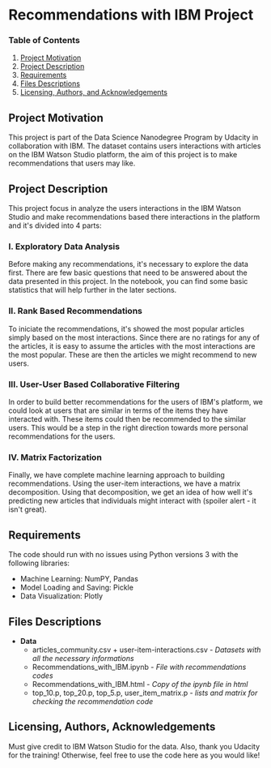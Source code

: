 # Recommendations with IBM Project

### Table of Contents

1. [Project Motivation](#motivation)
2. [Project Description](#description)
3. [Requirements](#requirements)
4. [Files Descriptions](#files)
5. [Licensing, Authors, and Acknowledgements](#licensing)

## Project Motivation<a name="motivation"></a>

This project is part of the Data Science Nanodegree Program by Udacity in collaboration with IBM. The dataset contains users interactions with articles on the IBM Watson Studio platform, the aim of this project is to make recommendations that users may like.

## Project Description <a name="description"></a>

This project focus in analyze the users interactions in the IBM Watson Studio and make recommendations based there interactions in the platform and it's divided into 4 parts:

### I. Exploratory Data Analysis

Before making any recommendations, it's necessary to explore the data first. There are few basic questions that need to be answered about the data presented in this project. In the notebook, you can find some basic statistics that will help further in the later sections.

### II. Rank Based Recommendations

To iniciate the recommendations, it's showed the most popular articles simply based on the most interactions. Since there are no ratings for any of the articles, it is easy to assume the articles with the most interactions are the most popular. These are then the articles we might recommend to new users.

### III. User-User Based Collaborative Filtering

In order to build better recommendations for the users of IBM's platform, we could look at users that are similar in terms of the items they have interacted with. These items could then be recommended to the similar users. This would be a step in the right direction towards more personal recommendations for the users.

### IV. Matrix Factorization

Finally, we have complete machine learning approach to building recommendations. Using the user-item interactions, we have a matrix decomposition. Using that decomposition, we get an idea of how well it's predicting new articles that individuals might interact with (spoiler alert - it isn't great).

## Requirements <a name="requirements"></a>

The code should run with no issues using Python versions 3 with the following libraries: 
  - Machine Learning: NumPY, Pandas
  - Model Loading and Saving: Pickle
  - Data Visualization: Plotly

## Files Descriptions <a name="files"></a>

- **Data**
  - articles_community.csv + user-item-interactions.csv - *Datasets with all the necessary informations*
  - Recommendations_with_IBM.ipynb - *File with recommendations codes*
  - Recommendations_with_IBM.html - *Copy of the ipynb file in html*
  - top_10.p, top_20.p, top_5.p, user_item_matrix.p - *lists and matrix for checking the recommendation code*

## Licensing, Authors, Acknowledgements<a name="licensing"></a>

Must give credit to IBM Watson Studio for the data. Also, thank you Udacity for the training! Otherwise, feel free to use the code here as you would like! 
